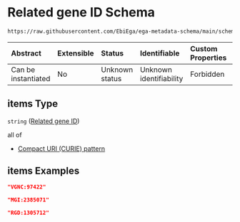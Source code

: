 # Related gene ID Schema

```txt
https://raw.githubusercontent.com/EbiEga/ega-metadata-schema/main/schemas/EGA.common-definitions.json#/definitions/gene_descriptor/properties/gene_external_references/items
```



| Abstract            | Extensible | Status         | Identifiable            | Custom Properties | Additional Properties | Access Restrictions | Defined In                                                                                           |
| :------------------ | :--------- | :------------- | :---------------------- | :---------------- | :-------------------- | :------------------ | :--------------------------------------------------------------------------------------------------- |
| Can be instantiated | No         | Unknown status | Unknown identifiability | Forbidden         | Allowed               | none                | [EGA.common-definitions.json\*](../../../schemas/EGA.common-definitions.json "open original schema") |

## items Type

`string` ([Related gene ID](ega-12-definitions-gene-descriptor-properties-related-not-equivalent-gene-ids-related-gene-id.md))

all of

*   [Compact URI (CURIE) pattern](ega-12-definitions-compact-uri-curie-pattern.md "check type definition")

## items Examples

```json
"VGNC:97422"
```

```json
"MGI:2385071"
```

```json
"RGD:1305712"
```
